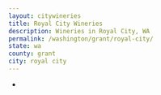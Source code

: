 ```yaml
---
layout: citywineries
title: Royal City Wineries
description: Wineries in Royal City, WA
permalink: /washington/grant/royal-city/
state: wa
county: grant
city: royal city
---
```

-
